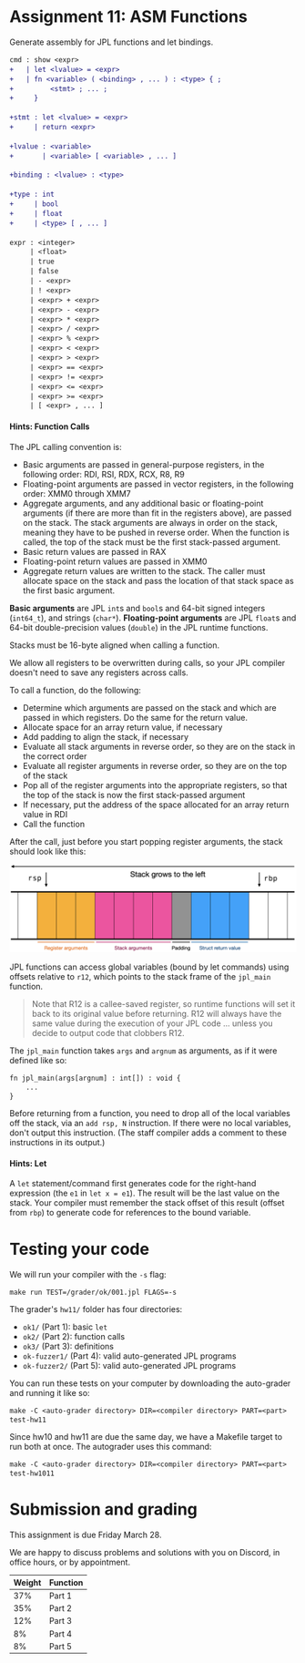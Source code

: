 Assignment 11: ASM Functions
============================

Generate assembly for JPL functions and let bindings.

```diff
cmd : show <expr>
+   | let <lvalue> = <expr>
+   | fn <variable> ( <binding> , ... ) : <type> { ;
+         <stmt> ; ... ;
+     }

+stmt : let <lvalue> = <expr>
+     | return <expr>

+lvalue : <variable>
+       | <variable> [ <variable> , ... ]

+binding : <lvalue> : <type>

+type : int
+     | bool
+     | float
+     | <type> [ , ... ]

expr : <integer>
     | <float>
     | true
     | false
     | - <expr>
     | ! <expr>
     | <expr> + <expr>
     | <expr> - <expr>
     | <expr> * <expr>
     | <expr> / <expr>
     | <expr> % <expr>
     | <expr> < <expr>
     | <expr> > <expr>
     | <expr> == <expr>
     | <expr> != <expr>
     | <expr> <= <expr>
     | <expr> >= <expr>
     | [ <expr> , ... ]
```

#### Hints: Function Calls

The JPL calling convention is:

- Basic arguments are passed in general-purpose registers, in
  the following order: RDI, RSI, RDX, RCX, R8, R9
- Floating-point arguments are passed in vector registers, in the
  following order: XMM0 through XMM7
- Aggregate arguments, and any additional basic or floating-point
  arguments (if there are more than fit in the registers above),
  are passed on the stack. The stack arguments are always in order on the stack, meaning
  they have to be pushed in reverse order. When the function is
  called, the top of the stack must be the first stack-passed argument.
- Basic return values are passed in RAX
- Floating-point return values are passed in XMM0
- Aggregate return values are written to the stack. The caller must
  allocate space on the stack and pass the location of that stack
  space as the first basic argument.

**Basic arguments** are JPL `int`s and `bool`s and 64-bit signed
integers (`int64_t`), and strings (`char*`).
**Floating-point arguments** are JPL `float`s and
64-bit double-precision values (`double`) in the JPL runtime
functions.

Stacks must be 16-byte aligned when calling a function.

We allow all registers to be overwritten during calls, so your JPL compiler
doesn't need to save any registers across calls.

To call a function, do the following:

- Determine which arguments are passed on the stack and which are
  passed in which registers. Do the same for the return value.
- Allocate space for an array return value, if necessary
- Add padding to align the stack, if necessary
- Evaluate all stack arguments in reverse order, so they are on the
  stack in the correct order
- Evaluate all register arguments in reverse order, so they are on the
  top of the stack
- Pop all of the register arguments into the appropriate registers, so
  that the top of the stack is now the first stack-passed argument
- If necessary, put the address of the space allocated for an array return
  value in RDI
- Call the function

After the call, just before you start popping register arguments,
the stack should look like this:

![stack for call](./stack-for-call.png)

JPL functions can access global variables (bound by let commands)
using offsets relative to `r12`, which points to the stack frame
of the `jpl_main` function.

> Note that R12 is a callee-saved register, so runtime functions will
> set it back to its original value before returning. R12 will always have
> the same value during the execution of your JPL code ... unless you decide
> to output code that clobbers R12.

The `jpl_main` function takes `args` and `argnum` as arguments, as if
it were defined like so:

```
fn jpl_main(args[argnum] : int[]) : void {
    ...
}
```

Before returning from a function, you need to drop all of the local
variables off the stack, via an `add rsp, N` instruction. If there
were no local variables, don't output this instruction.
(The staff compiler adds a comment to these instructions in its output.)


#### Hints: Let

A `let` statement/command first generates code for the right-hand expression
(the `e1` in `let x = e1`). The result will be the last value on the stack. Your
compiler must remember the stack offset of this result (offset from `rbp`)
to generate code for references to the bound variable.



# Testing your code

We will run your compiler with the `-s` flag:

    make run TEST=/grader/ok/001.jpl FLAGS=-s

The grader's `hw11/` folder has four directories:
- `ok1/` (Part 1): basic `let`
- `ok2/` (Part 2): function calls
- `ok3/` (Part 3): definitions
- `ok-fuzzer1/` (Part 4): valid auto-generated JPL programs
- `ok-fuzzer2/` (Part 5): valid auto-generated JPL programs

You can run these tests on your computer by downloading the
auto-grader and running it like so:

    make -C <auto-grader directory> DIR=<compiler directory> PART=<part> test-hw11

Since hw10 and hw11 are due the same day, we have a Makefile target to run both
at once. The autograder uses this command:

    make -C <auto-grader directory> DIR=<compiler directory> PART=<part> test-hw1011

# Submission and grading

This assignment is due Friday March 28.

We are happy to discuss problems and solutions with you on Discord, in
office hours, or by appointment.

| Weight | Function     |
|--------|--------------|
| 37%    | Part 1       |
| 35%    | Part 2       |
| 12%    | Part 3       |
|  8%    | Part 4       |
|  8%    | Part 5       |

